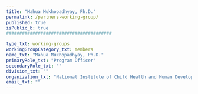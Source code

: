 ```yaml
---
title: "Mahua Mukhopadhyay, Ph.D."
permalink: /partners-working-group/
published: true
isPublic_b: true
########################################

type_txt: working-groups
workingGroupCategory_txt: members
name_txt: "Mahua Mukhopadhyay, Ph.D."
primaryRole_txt: "Program Officer"
secondaryRole_txt: ""
division_txt: ""
organization_txt: "National Institute of Child Health and Human Development (NICHD)"
email_txt: ""
---
```

